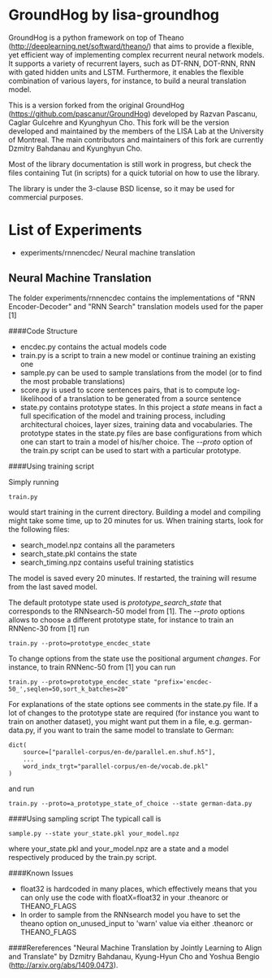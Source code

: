 GroundHog by lisa-groundhog
===========================

GroundHog is a python framework on top of Theano
(http://deeplearning.net/softward/theano/) that aims to provide a flexible, yet
efficient way of implementing complex recurrent neural network models. It
supports a variety of recurrent layers, such as DT-RNN, DOT-RNN, RNN with gated
hidden units and LSTM. Furthermore, it enables the flexible combination of
various layers, for instance, to build a neural translation model.

This is a version forked from the original GroundHog
(https://github.com/pascanur/GroundHog) developed by Razvan Pascanu, Caglar
Gulcehre and Kyunghyun Cho. This fork will be the version developed and
maintained by the members of the LISA Lab at the University of Montreal. The
main contributors and maintainers of this fork are currently Dzmitry Bahdanau
and Kyunghyun Cho.

Most of the library documentation is still work in progress, but check the files
containing Tut (in scripts) for a quick tutorial on how to use the library.

The library is under the 3-clause BSD license, so it may be used for commercial
purposes. 


List of Experiments
===================

- experiments/rnnencdec/
  Neural machine translation

Neural Machine Translation
--------------------------

The folder experiments/rnnencdec contains the implementations of "RNN Encoder-Decoder"
and "RNN Search" translation models used for the paper [1]

####Code Structure

- encdec.py contains the actual models code
- train.py is a script to train a new model or continue training an existing one
- sample.py can be used to sample translations from the model 
  (or to find the most probable translations)
- score.py is used to score sentences pairs, that is to compute log-likelihood 
  of a translation to be generated from a source sentence
- state.py contains prototype states. In this project a *state* means in fact a full
  specification of the model and training process, including architectural choices,
  layer sizes, training data and vocabularies. The prototype states in the state.py files
  are base configurations from which one can start to train a model of his/her choice.
  The *--proto* option of the train.py script can be used to start with a particular prototype.
  
####Using training script

Simply running
```
train.py
```
would start training in the current directory. Building a model
and compiling might take some time, up to 20 minutes for us. When 
training starts, look for the following files:

- search_model.npz contains all the parameters
- search_state.pkl contains the state
- search_timing.npz contains useful training statistics

The model is saved every 20 minutes. 
If restarted, the training will resume from the last saved model. 

The default prototype state used is *prototype_search_state* that corresponds 
to the RNNsearch-50 model from [1].
The *--proto* options allows to choose a different prototype state,
for instance to train an RNNenc-30 from [1] run
```
train.py --proto=prototype_encdec_state
```
To change options from the state use the positional argument *changes*. For instance, to train
RNNenc-50 from [1] you can run
```
train.py --proto=prototype_encdec_state "prefix='encdec-50_',seqlen=50,sort_k_batches=20"
```
For explanations of the state options see comments in the state.py file. If a lot of changes to the prototype
state are required (for instance you want to train on another dataset), 
you might want put them in a file, e.g. german-data.py, 
if you want to train the same model to translate to German: 
```
dict(
    source=["parallel-corpus/en-de/parallel.en.shuf.h5"],
    ...
    word_indx_trgt="parallel-corpus/en-de/vocab.de.pkl"
)
```
and run
```
train.py --proto=a_prototype_state_of_choice --state german-data.py 
```

####Using sampling script
The typicall call is
```
sample.py --state your_state.pkl your_model.npz 
```
where your_state.pkl and your_model.npz are a state and a model respectively produced by the train.py script.


####Known Issues

- float32 is hardcoded in many places, which effectively means that you can only 
  use the code with floatX=float32 in your .theanorc or THEANO_FLAGS
- In order to sample from the RNNsearch model you have to set the theano option on_unused_input to 'warn' 
  value via either .theanorc or THEANO_FLAGS

####Rereferences
"Neural Machine Translation by Jointly Learning to Align and Translate" 
by Dzmitry Bahdanau, Kyung-Hyun Cho and Yoshua Bengio
(http://arxiv.org/abs/1409.0473).

